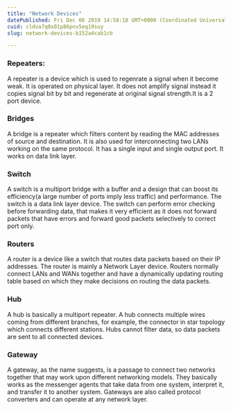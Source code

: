 ```yaml
---
title: "Network Devices"
datePublished: Fri Dec 06 2019 14:58:18 GMT+0000 (Coordinated Universal Time)
cuid: cldva7q0x01p86pnv5eq19suy
slug: network-devices-b152a4cab1cb

---
```


### **Repeaters:**

A repeater is a device which is used to regenrate a signal when it become weak. It is operated on physical layer. It does not amplify signal instead it copies signal bit by bit and regenerate at original signal strength.It is a 2 port device.

### Bridges

A bridge is a repeater which filters content by reading the MAC addresses of source and destination. It is also used for interconnecting two LANs working on the same protocol. It has a single input and single output port. It works on data link layer.

### **Switch**

A switch is a multiport bridge with a buffer and a design that can boost its efficiency(a large number of ports imply less traffic) and performance. The switch is a data link layer device. The switch can perform error checking before forwarding data, that makes it very efficient as it does not forward packets that have errors and forward good packets selectively to correct port only.

### Routers

A router is a device like a switch that routes data packets based on their IP addresses. The router is mainly a Network Layer device. Routers normally connect LANs and WANs together and have a dynamically updating routing table based on which they make decisions on routing the data packets.

### Hub

A hub is basically a multiport repeater. A hub connects multiple wires coming from different branches, for example, the connector in star topology which connects different stations. Hubs cannot filter data, so data packets are sent to all connected devices.

### **Gateway**

A gateway, as the name suggests, is a passage to connect two networks together that may work upon different networking models. They basically works as the messenger agents that take data from one system, interpret it, and transfer it to another system. Gateways are also called protocol converters and can operate at any network layer.